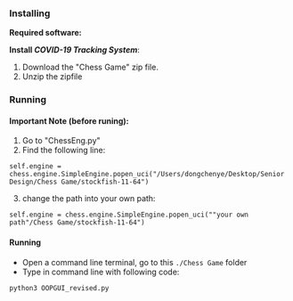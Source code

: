 ### <a name="install"></a>Installing 


**Required software:**


**Install *COVID-19 Tracking System***:
1. Download the "Chess Game" zip file.
2. Unzip the zipfile


### <a name="running"></a> Running 

#### Important Note (before runing): 
1. Go to "ChessEng.py"
2. Find the following line:
```
self.engine = chess.engine.SimpleEngine.popen_uci("/Users/dongchenye/Desktop/Senior Design/Chess Game/stockfish-11-64")
```
3. change the path into your own path:
```
self.engine = chess.engine.SimpleEngine.popen_uci(""your own path"/Chess Game/stockfish-11-64")
```
#### Running

* Open a command line terminal, go to this `./Chess Game` folder 
* Type in command line with following code:  
```
python3 OOPGUI_revised.py 
``` 


```python

```


```python

```


```python

```


```python

```
